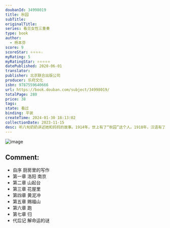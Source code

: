 ```yaml
---
doubanId: 34998019
title: 秋园
subTitle: 
originalTitle: 
series: 看见女性三重奏
type: book
author: 
  - 杨本芬
score: 9
scoreStar: ⭐⭐⭐⭐☆
myRating: 5
myRatingStar: ⭐⭐⭐⭐⭐
datePublished: 2020-06-01
translator: 
publisher: 北京联合出版公司
producer: 乐府文化
isbn: 9787559640666
url: https://book.douban.com/subject/34998019/
totalPage: 280
price: 38
tags: 
state: 看过
binding: 平装
createTime: 2024-01-30 18:13:02
collectionDate: 2023-11-15
desc: 听八旬奶奶讲述她和妈妈的故事。1914年，世上有了“秋园”这个人。1918年，汉语有了“她”这个字。秋园，她来过，挣扎过，绝望过，幸福过。今天，她80岁的女儿，把普普通通的她，讲给世界听。“我写了一位普通中国女性一生的故事，写了我们一家人如何像水中的浮木般挣扎求生，写了中南腹地那些乡间人物的生生死死。我知道自己写出的故事如同一滴水，最终将汇入人类历史的长河。”杨本芬，1940年出生于湖南湘阴，17岁考入湘阴工业学校，后进入江西共大分校，未及毕业即下放江西农村。此后数十年为生计奔忙，相夫教子，后从某汽车运输公司退休。花甲之年开始写作，在《红豆》《滇池》等刊物上发表过短篇小说。
---
```


![image](assets/s33640730.jpg)

Comment: 
---



  - 自序 厨房里的写作
  - 第一章 洛阳 南京
  - 第二章 山起台
  - 第三章 花屋里
  - 第四章 黄泥冲
  - 第五章 赐福山
  - 第六章 跑
  - 第七章 归
  - 代后记 解命运的谜
